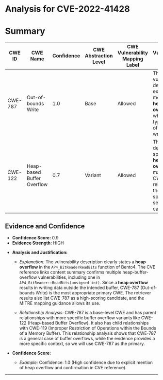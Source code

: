 # Analysis for CVE-2022-41428

# Summary
| CWE ID | CWE Name | Confidence | CWE Abstraction Level | CWE Vulnerability Mapping Label | CWE-Vulnerability Mapping Notes |
|---|---|---|---|---|---|
| CWE-787 | Out-of-bounds Write | 1.0 | Base | Allowed | The vulnerability description explicitly mentions a **heap overflow**, which is a type of out-of-bounds write. |
| CWE-122 | Heap-based Buffer Overflow | 0.7 | Variant | Allowed | The description specifies a **heap overflow**, making CWE-122 a relevant, though less specific, secondary candidate. |

## Evidence and Confidence

*   **Confidence Score:** 0.9
*   **Evidence Strength:** HIGH

- **Analysis and Justification:**  
  - *Explanation:* The vulnerability description clearly states a **heap overflow** in the `AP4_BitReaderReadBits` function of Bento4. The CVE reference links content summary confirms multiple heap-buffer-overflow vulnerabilities, including one in `AP4_BitReader::ReadBits(unsigned int)`. Since a **heap overflow** results in writing data outside the intended buffer, CWE-787 (Out-of-bounds Write) is the most appropriate primary CWE. The retriever results also list CWE-787 as a high-scoring candidate, and the MITRE mapping guidance allows its use.

  - *Relationship Analysis:* CWE-787 is a base-level CWE and has parent relationships with more specific buffer overflow variants like CWE-122 (Heap-based Buffer Overflow). It also has child relationships with CWE-119 (Improper Restriction of Operations within the Bounds of a Memory Buffer). This relationship analysis shows that CWE-787 is a general case of buffer overflows, while the evidence provides a more specific context, so we will use CWE-787 as the primary.

- **Confidence Score:**  
  - *Example:* Confidence: 1.0 (High confidence due to explicit mention of heap overflow and confirmation in CVE reference).

---
